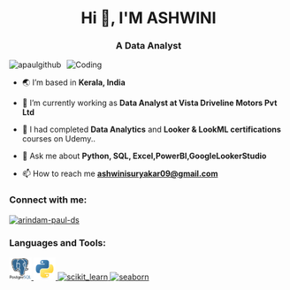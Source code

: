 <h1 align="center">Hi 👋, I'M ASHWINI</h1>
<h3 align="center">A Data Analyst</h3>
<img align="right" alt="Coding" width="400" src="https://giphy.com/gifs/UMGC-ee2Ti0uitLlY5SdqVx">

<p align="left"> <img src="https://komarev.com/ghpvc/?username=apaulgithub&label=Profile%20views&color=0e75b6&style=flat" alt="apaulgithub" /> </p>

- 🌏 I’m based in **Kerala, India**

- 🔭 I’m currently working as **Data Analyst at Vista Driveline Motors Pvt Ltd**

- 🌱 I had completed **Data Analytics** and **Looker & LookML certifications** courses on Udemy..

- 💬 Ask me about **Python, SQL, Excel,PowerBI,GoogleLookerStudio**

- 📫 How to reach me **ashwinisuryakar09@gmail.com**

<h3 align="left">Connect with me:</h3>
<p align="left">
<a href="https://www.linkedin.com/in/ashwini-suryakar-b4b68523a/" target="blank"><img align="center" src="https://raw.githubusercontent.com/rahuldkjain/github-profile-readme-generator/master/src/images/icons/Social/linked-in-alt.svg" alt="arindam-paul-ds" height="30" width="40" /></a>

</p>

<h3 align="left">Languages and Tools:</h3>
<p align="left"> <a href="https://www.postgresql.org" target="_blank" rel="noreferrer"> <img src="https://raw.githubusercontent.com/devicons/devicon/master/icons/postgresql/postgresql-original-wordmark.svg" alt="postgresql" width="40" height="40"/> </a> <a href="https://www.python.org" target="_blank" rel="noreferrer"> <img src="https://raw.githubusercontent.com/devicons/devicon/master/icons/python/python-original.svg" alt="python" width="40" height="40"/> </a> <a href="https://scikit-learn.org/" target="_blank" rel="noreferrer"> <img src="https://upload.wikimedia.org/wikipedia/commons/0/05/Scikit_learn_logo_small.svg" alt="scikit_learn" width="40" height="40"/> </a> <a href="https://seaborn.pydata.org/" target="_blank" rel="noreferrer"> <img src="https://seaborn.pydata.org/_images/logo-mark-lightbg.svg" alt="seaborn" width="40" height="40"/> </a> </p>


<!---
AshwiniSuryakar09/AshwiniSuryakar09 is a ✨ special ✨ repository because its `README.md` (this file) appears on your GitHub profile.
You can click the Preview link to take a look at your changes.
--->
